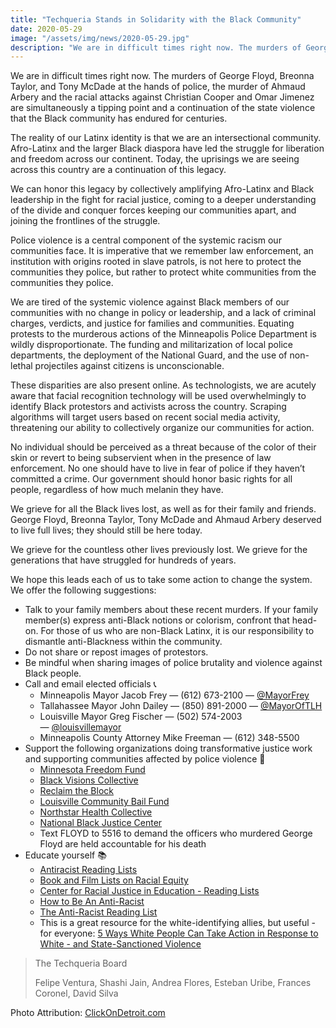 ```yaml
---
title: "Techqueria Stands in Solidarity with the Black Community"
date: 2020-05-29
image: "/assets/img/news/2020-05-29.jpg"
description: "We are in difficult times right now. The murders of George Floyd, Breonna Taylor, and Tony McDade at the hands of police, the murder of Ahmaud Arbery and the racial attacks against Christian Cooper and Omar Jimenez are simultaneously a tipping point and a continuation of the state violence that the Black community has endured for centuries. "
---
```


We are in difficult times right now. The murders of George Floyd, Breonna Taylor, and Tony McDade at the hands of police, the murder of Ahmaud Arbery and the racial attacks against Christian Cooper and Omar Jimenez are simultaneously a tipping point and a continuation of the state violence that the Black community has endured for centuries.

The reality of our Latinx identity is that we are an intersectional community. Afro-Latinx and the larger Black diaspora have led the struggle for liberation and freedom across our continent. Today, the uprisings we are seeing across this country are a continuation of this legacy.

We can honor this legacy by collectively amplifying Afro-Latinx and Black leadership in the fight for racial justice, coming to a deeper understanding of the divide and conquer forces keeping our communities apart, and joining the frontlines of the struggle.

Police violence is a central component of the systemic racism our communities face. It is imperative that we remember law enforcement, an institution with origins rooted in slave patrols, is not here to protect the communities they police, but rather to protect white communities from the communities they police.

We are tired of the systemic violence against Black members of our communities with no change in policy or leadership, and a lack of criminal charges, verdicts, and justice for families and communities.
Equating protests to the murderous actions of the Minneapolis Police Department is wildly disproportionate. The funding and militarization of local police departments, the deployment of the National Guard, and the use of non-lethal projectiles against citizens is unconscionable.

These disparities are also present online. As technologists, we are acutely aware that facial recognition technology will be used overwhelmingly to identify Black protestors and activists across the country. Scraping algorithms will target users based on recent social media activity, threatening our ability to collectively organize our communities for action.

No individual should be perceived as a threat because of the color of their skin or revert to being subservient when in the presence of law enforcement. No one should have to live in fear of police if they haven’t committed a crime. Our government should honor basic rights for all people, regardless of how much melanin they have.

We grieve for all the Black lives lost, as well as for their family and friends. George Floyd, Breonna Taylor, Tony McDade and Ahmaud Arbery deserved to live full lives; they should still be here today.

We grieve for the countless other lives previously lost. We grieve for the generations that have struggled for hundreds of years.

We hope this leads each of us to take some action to change the system. We offer the following suggestions:

- Talk to your family members about these recent murders. If your family member(s) express anti-Black notions or colorism, confront that head-on. For those of us who are non-Black Latinx, it is our responsibility to dismantle anti-Blackness within the community.
- Do not share or repost images of protestors.
- Be mindful when sharing images of police brutality and violence against Black people.
- Call and email elected officials 📞
  - Minneapolis Mayor Jacob Frey — (612) 673-2100 — [@MayorFrey](https://twitter.com/MayorFrey)
  - Tallahassee Mayor John Dailey — (850) 891-2000 — [@MayorOfTLH](https://twitter.com/MayorOfTLH)
  - Louisville Mayor Greg Fischer — (502) 574-2003 — [@louisvillemayor](https://twitter.com/louisvillemayor)
  - Minneapolis County Attorney Mike Freeman — (612) 348-5500
- Support the following organizations doing transformative justice work and supporting communities affected by police violence 💛️
  - [Minnesota Freedom Fund](http://minnesotafreedomfund.org)
  - [Black Visions Collective](http://bit.ly/DEFUNDMPD)
  - [Reclaim the Block](https://bit.ly/2XCuqwf)
  - [Louisville Community Bail Fund](https://bit.ly/3exHg5y)
  - [Northstar Health Collective](https://www.northstarhealthcollective.org/donate)
  - [National Black Justice Center](http://nbjc.org/media-center/releases/nbjc-mourns-tony-mcdade)
  - Text FLOYD to 5516 to demand the officers who murdered George Floyd are held accountable for his death
- Educate yourself 📚
  - [Antiracist Reading Lists](https://www.nytimes.com/2019/05/29/books/review/antiracist-reading-list-ibram-x-kendi.html)
  - [Book and Film Lists on Racial Equity](https://www.racialequitytools.org/fundamentals/resource-lists/book-and-film-lists)
  - [Center for Racial Justice in Education - Reading Lists](https://centerracialjustice.org/resources/reading-lists/)
  - [How to Be An Anti-Racist](https://time.com/collection/must-read-books-2019/5724579/how-to-be-an-anti-racist/)
  - [The Anti-Racist Reading List](https://www.elle.com/culture/books/g32687973/black-history-books-reading-list/)
  - This is a great resource for the white-identifying allies, but useful - for everyone: [5 Ways White People Can Take Action in Response to White - and State-Sanctioned Violence](https://medium.com/@surj_action/5-ways-white-people-can-take-action-in-response-to-white-and-state-sanctioned-violence-2bb907ba5277)

> The Techqueria Board
>
> Felipe Ventura, Shashi Jain, Andrea Flores, Esteban Uribe, Frances Coronel, David Silva

Photo Attribution: [ClickOnDetroit.com](https://www.clickondetroit.com/news/local/2020/05/29/march-against-police-brutality-planned-in-detroit-today/)
